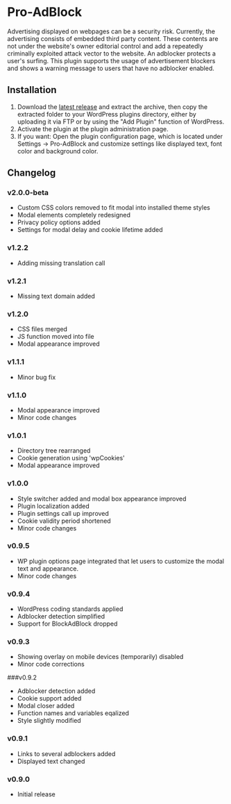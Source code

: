 # Pro-AdBlock

Advertising displayed on webpages can be a security risk. Currently, the advertising consists of embedded third party content. These contents are not under the website's owner editorial control and add a repeatedly criminally exploited attack vector to the website. An adblocker protects a user's surfing. This plugin supports the usage of advertisement blockers and shows a warning message to users that have no adblocker enabled.

## Installation

1. Download the [latest release](https://github.com/nowherecoding/pro-adblock/releases/latest) and extract the archive, then copy the extracted folder to your WordPress plugins directory, either by uploading it via FTP or by using the "Add Plugin" function of WordPress.
2. Activate the plugin at the plugin administration page.
3. If you want: Open the plugin configuration page, which is located under Settings -> Pro-AdBlock and customize settings like displayed text, font color and background color.

## Changelog

### v2.0.0-beta
* Custom CSS colors removed to fit modal into installed theme styles
* Modal elements completely redesigned
* Privacy policy options added
* Settings for modal delay and cookie lifetime added

### v1.2.2
* Adding missing translation call

### v1.2.1
* Missing text domain added

### v1.2.0
* CSS files merged
* JS function moved into file
* Modal appearance improved

### v1.1.1
* Minor bug fix

### v1.1.0
* Modal appearance improved
* Minor code changes

### v1.0.1

* Directory tree rearranged
* Cookie generation using 'wpCookies'
* Modal appearance improved

### v1.0.0

* Style switcher added and modal box appearance improved
* Plugin localization added
* Plugin settings call up improved
* Cookie validity period shortened
* Minor code changes

### v0.9.5

* WP plugin options page integrated that let users to customize the modal text and appearance.
* Minor code changes

### v0.9.4

* WordPress coding standards applied
* Adblocker detection simplified
* Support for BlockAdBlock dropped

### v0.9.3

* Showing overlay on mobile devices (temporarily) disabled
* Minor code corrections

###v0.9.2

* Adblocker detection added
* Cookie support added
* Modal closer added
* Function names and variables eqalized
* Style slightly modified

### v0.9.1

* Links to several adblockers added
* Displayed text changed

### v0.9.0

* Initial release
